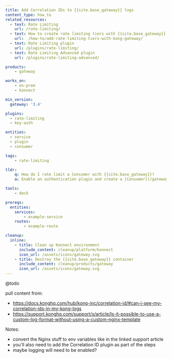 ```yaml
---
title: Add Correlation IDs to {{site.base_gateway}} logs
content_type: how_to
related_resources:
  - text: Rate Limiting
    url: /rate-limiting/
  - text: How to create rate limiting tiers with {{site.base_gateway}}
    url:  /how-to/add-rate-limiting-tiers-with-kong-gateway/
  - text: Rate Limiting plugin
    url: /plugins/rate-limiting/
  - text: Rate Limiting Advanced plugin
    url: /plugins/rate-limiting-advanced/

products:
    - gateway

works_on:
    - on-prem
    - konnect

min_version:
  gateway: '3.4'

plugins:
  - rate-limiting
  - key-auth

entities: 
  - service
  - plugin
  - consumer

tags:
    - rate-limiting

tldr:
    q: How do I rate limit a Consumer with {{site.base_gateway}}?
    a: Enable an authentication plugin and create a [Consumer](/gateway/entities/consumer/) with credentials, then enable the [Rate Limiting plugin](/plugins/rate-limiting/) on the new Consumer.

tools:
    - deck

prereqs:
  entities:
    services:
        - example-service
    routes:
        - example-route

cleanup:
  inline:
    - title: Clean up Konnect environment
      include_content: cleanup/platform/konnect
      icon_url: /assets/icons/gateway.svg
    - title: Destroy the {{site.base_gateway}} container
      include_content: cleanup/products/gateway
      icon_url: /assets/icons/gateway.svg
---
```


@todo

pull content from:
* https://docs.konghq.com/hub/kong-inc/correlation-id/#can-i-see-my-correlation-ids-in-my-kong-logs 
* https://support.konghq.com/support/s/article/Is-it-possible-to-use-a-custom-log-format-without-using-a-custom-nginx-template


Notes:
- convert the Nginx stuff to env variables like in the linked support article
- you'll also need to add the Correlation ID plugin as part of the steps
- maybe logging will need to be enabled?